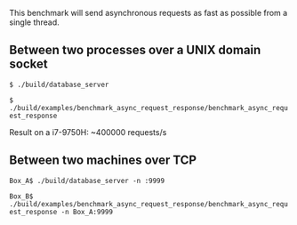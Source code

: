 
This benchmark will send asynchronous requests as fast as possible from a single thread.

## Between two processes over a UNIX domain socket

`$ ./build/database_server`

`$ ./build/examples/benchmark_async_request_response/benchmark_async_request_response`

Result on a i7-9750H: ~400000 requests/s

## Between two machines over TCP

`Box_A$ ./build/database_server -n :9999`

`Box_B$ ./build/examples/benchmark_async_request_response/benchmark_async_request_response -n Box_A:9999`

